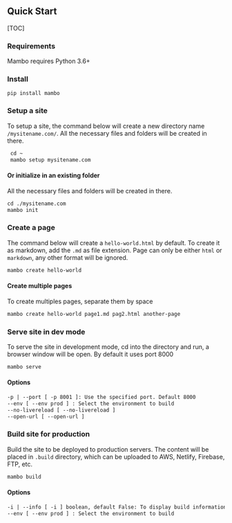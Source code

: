 ## Quick Start

[TOC]

### Requirements

Mambo requires Python 3.6+

### Install

```
pip install mambo
```

### Setup a site 

To setup a site, the command below will create a new directory name `/mysitename.com/`. All the necessary files and folders will be created in there.

```html
 cd ~
 mambo setup mysitename.com
```

#### Or initialize in an existing folder

All the necessary files and folders will be created in there.

```html
cd ./mysitename.com
mambo init
```

### Create a page

The command below will create a `hello-world.html` by default. To create it as markdown, add the `.md` as file extension. Page can only be either `html` or `markdown`, any other format will be ignored.

```html
mambo create hello-world 
```

#### Create multiple pages

To create multiples pages, separate them by space

```html
mambo create hello-world page1.md pag2.html another-page
```


### Serve site in dev mode 

To serve the site in development mode, cd into the directory and run, a browser window will be open. By default it uses port 8000

```html
mambo serve
```

#### Options

```html
-p | --port [ -p 8001 ]: Use the specified port. Default 8000
--env [ --env prod ] : Select the environment to build
--no-livereload [ --no-livereload ]
--open-url [ --open-url ]

```

### Build site for production 

Build the site to be deployed to production servers. The content will be placed in `.build` directory, which can be uploaded to AWS, Netlify, Firebase, FTP, etc.


```html
mambo build
```

#### Options

```html
-i | --info [ -i ] boolean, default False: To display build information
--env [ --env prod ] : Select the environment to build

```

